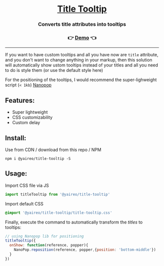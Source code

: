 <h1 align="center">
  <a href='https://jsbin.com/safedoq/2/edit?html,css,js,output'>Title Tooltip</a>
</h1>
<h3 align="center">Converts title attributes into tooltips</h3>

<h3 align="center">
  👉 <a href='https://jsbin.com/safedoq/2/edit?html,css,js,output' target='_blank'>Demo</a> 👈
</h3>

---

If you want to have custom tooltips and all you have now are `title` attribute, and you don't want to change
anything in your markup, then this solution will automatically show ustom tooltips instead of your titles
and all you need to do is style them (or use the default style here)

For the positioning of the tooltips, I would recommend the super-lighweight script (`< 1kb`) [Nanopop](https://github.com/Simonwep/nanopop)


## Features:

* Super lightweight
* CSS customizability
* Custom delay

## Install:

Use from CDN / download from this repo / NPM

```
npm i @yaireo/title-tooltip -S
```

## Usage:

Import CSS file via JS

```js
import titleTooltip from '@yaireo/title-tooltip'
```

Import default CSS

```css
@import '@yaireo/title-tooltip/title-tooltip.css'
```

Finally, execute the command to automatically transform the *titles* to tooltips:

```js
// using Nanopop lib for positioning
titleTooltip({
  onShow: function(reference, popper){
    NanoPop.reposition(reference, popper,{position: 'bottom-middle'})
  }
})
```

